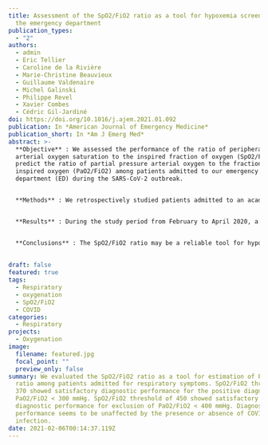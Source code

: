 ```yaml
---
title: Assessment of the SpO2/FiO2 ratio as a tool for hypoxemia screening in
  the emergency department
publication_types:
  - "2"
authors:
  - admin
  - Eric Tellier
  - Caroline de la Rivière
  - Marie-Christine Beauvieux
  - Guillaume Valdenaire
  - Michel Galinski
  - Philippe Revel
  - Xavier Combes
  - Cédric Gil-Jardiné
doi: https://doi.org/10.1016/j.ajem.2021.01.092
publication: In *American Journal of Emergency Medicine*
publication_short: In *Am J Emerg Med*
abstract: >-
  **Objective** : We assessed the performance of the ratio of peripheral
  arterial oxygen saturation to the inspired fraction of oxygen (SpO2/FiO2) to
  predict the ratio of partial pressure arterial oxygen to the fraction of
  inspired oxygen (PaO2/FiO2) among patients admitted to our emergency
  department (ED) during the SARS-CoV-2 outbreak.


  **Methods** : We retrospectively studied patients admitted to an academic-level ED in France who were undergoing a joint measurement of SpO2 and arterial blood gas. We compared SpO2 with SaO2 and evaluated performance of the SpO2/FiO2 ratio for the prediction of 300 and 400 mmHg PaO2/FiO2 cut-off values in COVID-19 positive and negative subgroups using receiver-operating characteristic (ROC) curves.


  **Results** : During the study period from February to April 2020, a total of 430 arterial samples were analyzed and collected from 395 patients. The area under the ROC curves of the SpO2/FiO2 ratio was 0.918 (CI 95% 0.885–0.950) and 0.901 (CI 95% 0.872–0.930) for PaO2/FiO2 thresholds of 300 and 400 mmHg, respectively. The positive predictive value (PPV) of an SpO2/FiO2 threshold of 350 for PaO2/FiO2 inferior to 300 mmHg was 0.88 (CI95% 0.84–0.91), whereas the negative predictive value (NPV) of the SpO2/FiO2 threshold of 470 for PaO2/FiO2 inferior to 400 mmHg was 0.89 (CI95% 0.75–0.96). No significant differences were found between the subgroups.


  **Conclusions** : The SpO2/FiO2 ratio may be a reliable tool for hypoxemia screening among patients admitted to the ED, particularly during the SARS-CoV-2 outbreak.
 
  
draft: false
featured: true
tags:
  - Respiratory
  - oxygenation
  - SpO2/FiO2
  - COVID
categories:
  - Respiratory
projects:
  - Oxygenation
image:
  filename: featured.jpg
  focal_point: ""
  preview_only: false
summary: We evaluated the SpO2/FiO2 ratio as a tool for estimation of PaO2/FiO2
  ratio among patients admitted for respiratory symptoms. SpO2/FiO2 threshold of
  370 showed satisfactory diagnostic performance for the positive diagnosis of
  PaO2/FiO2 < 300 mmHg. SpO2/FiO2 threshold of 450 showed satisfactory
  diagnostic performance for exclusion of PaO2/FiO2 < 400 mmHg. Diagnostic
  performance seems to be unaffected by the presence or absence of COVID-19
  infection.
date: 2021-02-06T00:14:37.119Z
---
```

